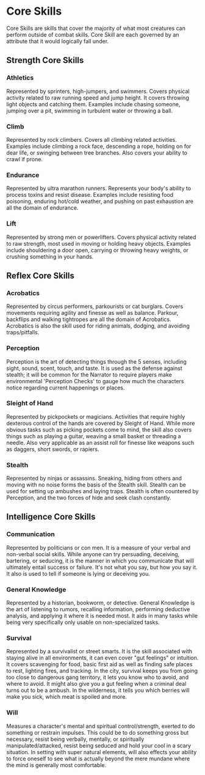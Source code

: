 # Core Skills

Core Skills are skills that cover the majority of what most creatures can perform outside of combat skills. Core Skill are each governed by an attribute that it would logically fall under.

## Strength Core Skills

### Athletics

Represented by sprinters, high-jumpers, and swimmers. Covers physical activity related to raw running speed and jump height. It covers throwing light objects and catching them. Examples include chasing someone, jumping over a pit, swimming in turbulent water or throwing a ball.

### Climb

Represented by rock climbers. Covers all climbing related activities. Examples include climbing a rock face, descending a rope, holding on for dear life, or swinging between tree branches. Also covers your ability to crawl if prone.

### Endurance

Represented by ultra marathon runners. Represents your body's ability to process toxins and resist disease. Examples include resisting food poisoning, enduring hot/cold weather, and pushing on past exhaustion are all the domain of endurance.

### Lift

Represented by strong men or powerlifters. Covers physical activity related to raw strength, most used in moving or holding heavy objects. Examples include shouldering a door open, carrying or throwing heavy weights, or crushing something in your hands.

## Reflex Core Skills

### Acrobatics

Represented by circus performers, parkourists or cat burglars. Covers movements requiring agility and finesse as well as balance. Parkour, backflips and walking tightropes are all the domain of Acrobatics. Acrobatics is also the skill used for riding animals, dodging, and avoiding traps/pitfalls.

### Perception

Perception is the art of detecting things through the 5 senses, including sight, sound, scent, touch, and taste. It is used as the defense against stealth; it will be common for the Narrator to require players make environmental 'Perception Checks' to gauge how much the characters notice regarding current happenings or places.

### Sleight of Hand

Represented by pickpockets or magicians. Activities that require highly dexterous control of the hands are covered by Sleight of Hand. While more obvious tasks such as picking pockets come to mind, the skill also covers things such as playing a guitar, weaving a small basket or threading a needle. Also very applicable as an assist roll for finesse like weapons such as daggers, short swords, or rapiers.

### Stealth

Represented by ninjas or assassins. Sneaking, hiding from others and moving with no noise forms the basis of the Stealth skill. Stealth can be used for setting up ambushes and laying traps. Stealth is often countered by Perception, and the two forces of hide and seek clash constantly.

## Intelligence Core Skills

### Communication

Represented by politicians or con men. It is a measure of your verbal and non-verbal social skills. While anyone can try persuading, deceiving, bartering, or seducing, it is the manner in which you communicate that will ultimately entail success or failure. It's not what you say, but how you say it. It also is used to tell if someone is lying or deceiving you.

### General Knowledge

Represented by a historian, bookworm, or detective. General Knowledge is the art of listening to rumors, recalling information, performing deductive analysis, and applying it where it is needed most. It aids in many tasks while being very specifically only usable on non-specialized tasks.

### Survival

Represented by a survivalist or street smarts. It is the skill associated with staying alive in all environments, it can even cover "gut feelings" or intuition. It covers scavenging for food, basic first aid as well as finding safe places to rest, lighting fires, and tracking. In the city, survival keeps you from going too close to dangerous gang territory, it lets you know who to avoid, and where to avoid. It might also give you a gut feeling when a criminal deal turns out to be a ambush. In the wilderness, it tells you which berries will make you sick, which meat is spoiled and more.

### Will

Measures a character's mental and spiritual control/strength, exerted to do something or restrain impulses. This could be to do something gross but necessary, resist being verbally, mentally, or spiritually manipulated/attacked, resist being seduced and hold your cool in a scary situation. In setting with super natural elements, will also effects your ability to force oneself to see what is actually beyond the mere mundane where the mind is generally most comfortable.
